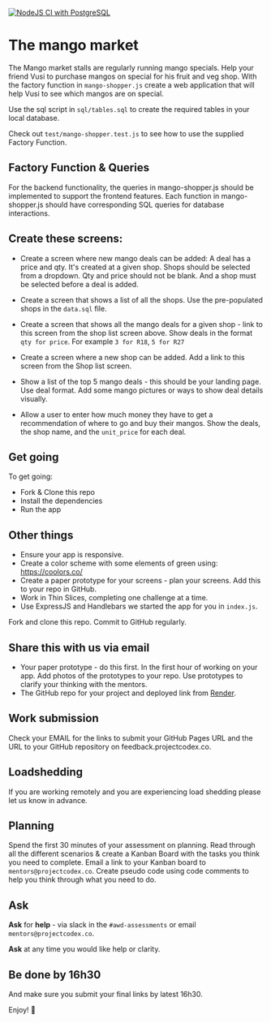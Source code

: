 [![NodeJS CI with PostgreSQL](https://github.com/Mandisa2526/mango_market/actions/workflows/node.js.yml/badge.svg)](https://github.com/Mandisa2526/mango_market/actions/workflows/node.js.yml)
# The mango market

The Mango market stalls are regularly running mango specials. Help your friend Vusi to purchase mangos  on special for his fruit and veg shop. With the factory function in `mango-shopper.js` create a web application that will help Vusi to see which mangos are on special.

Use the sql script in `sql/tables.sql` to create the required tables in your local database.

Check out `test/mango-shopper.test.js` to see how to use the supplied Factory Function.

## Factory Function & Queries

For the backend functionality, the queries in mango-shopper.js should be implemented to support the frontend features. Each function in mango-shopper.js should have corresponding SQL queries for database interactions.

##  Create these screens:

* Create a screen where new mango deals can be added: A deal has a price and qty. It's created at a given shop. Shops should be selected from a dropdown. Qty and price should not be blank. And a shop must be selected before a deal is added.

* Create a screen that shows a list of all the shops. Use the pre-populated shops in the `data.sql` file.

* Create a screen that shows all the mango deals for a given shop - link to this screen from the shop list screen above. Show deals in the format `qty for price`. For example `3 for R18`, `5 for R27`

* Create a screen where a new shop can be added. Add a link to this screen from the Shop list screen.

* Show a list of the top 5 mango deals - this should be your landing page. Use deal format. Add some mango pictures or ways to show deal details visually.

* Allow a user to enter how much money they have to get a recommendation of where to go and buy their mangos. Show the deals, the shop name, and the `unit_price` for each deal.

## Get going

To get going:

* Fork & Clone this repo
* Install the dependencies
* Run the app

## Other things

<!-- * Deploy your app to [Render](https://dashboard.render.com) - share the link with us -->
* Ensure your app is responsive.
* Create a color scheme with some elements of green using: https://coolors.co/
* Create a paper prototype for your screens - plan your screens. Add this to your repo in GitHub.
* Work in Thin Slices, completing one challenge at a time.
* Use ExpressJS and Handlebars we started the app for you in `index.js`.

Fork and clone this repo. 
Commit to GitHub regularly.

## Share this with us via email

* Your paper prototype - do this first. In the first hour of working on your app. Add photos of the prototypes to your repo. Use prototypes to clarify your thinking with the mentors.
* The GitHub repo for your project and deployed link from [Render](https://dashboard.render.com).

## Work submission 

Check your EMAIL for the links to submit your GitHub Pages URL and the URL to your GitHub repository on feedback.projectcodex.co. 

## Loadshedding

If you are working remotely and you are experiencing load shedding please let us know in advance. 

## Planning

Spend the first 30 minutes of your assessment on planning. Read through all the different scenarios & create a Kanban Board with the tasks you think you need to complete. Email a link to your Kanban board to `mentors@projectcodex.co`. Create pseudo code using code comments to help you think through what you need to do. 

## Ask

**Ask** for **help** - via slack in the `#awd-assessments` or email `mentors@projectcodex.co`.

**Ask** at any time you would like help or clarity.

## Be done by 16h30

And make sure you submit your final links by latest 16h30.

Enjoy! :tada:
